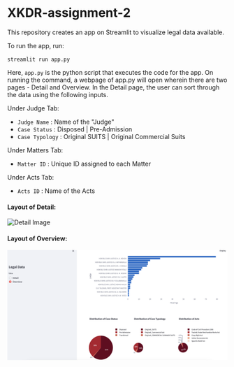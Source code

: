 # XKDR-assignment-2

This repository creates an app on Streamlit to visualize legal data available.

To run the app, run:
```
streamlit run app.py
```
Here, `app.py` is the python script that executes the code for the app. On running the command, a webpage of app.py will open wherein there are two pages - Detail and Overview. In the Detail page, the user can sort through the data using the following inputs.

Under Judge Tab:
- `Judge Name` : Name of the "Judge" 
- `Case Status` : Disposed | Pre-Admission
- `Case Typology` : Original SUITS | Original Commercial Suits

Under Matters Tab:
- `Matter ID` : Unique ID assigned to each Matter

Under Acts Tab:
- `Acts ID` : Name of the Acts

#### Layout of Detail:
![Detail Image](images/detail-judge.png)

#### Layout of Overview:
![Overview Image](images/overview.png)


